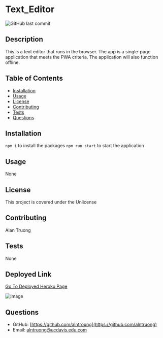 # Text_Editor

![GitHub last commit](https://img.shields.io/github/last-commit/alntruong/text_editor)

## Description
This is a text editor that runs in the browser. The app is a single-page application that meets the PWA criteria. The application will also function offline.

## Table of Contents
- [Installation](#Installation)
- [Usage](#Usage)
- [License](#License)
- [Contributing](#Contributing)
- [Tests](#Test-Instructions)
- [Questions](#Questions)

## Installation
```npm i``` to install the packages ```npm run start``` to start the application

## Usage
None

## License
This project is covered under the Unlicense

## Contributing
Alan Truong

## Tests
None

## Deployed Link

<a href="https://text-editor-heroku-7.herokuapp.com/"> Go To Deployed Heroku Page</a>

![image](https://user-images.githubusercontent.com/88170746/151680494-51b638e6-b9ce-492b-a9b8-9352b9656f12.png)


## Questions
- GitHub: [https://github.com/alntroung](https://github.com/alntruong)
- Email: [alntruong@ucdavis.edu.com](alntruong@ucdavis.edu)

